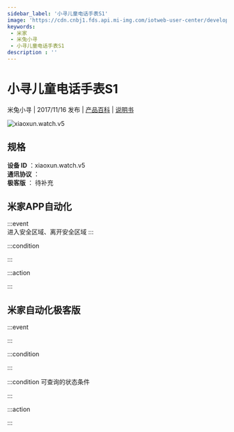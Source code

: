 ```yaml
---
sidebar_label: '小寻儿童电话手表S1'
image: 'https://cdn.cnbj1.fds.api.mi-img.com/iotweb-user-center/developer_1679069107377YvDZIZLr.png?GalaxyAccessKeyId=AKVGLQWBOVIRQ3XLEW&Expires=9223372036854775807&Signature=j/w0xcMVtIgQyehQrq55DPYbLgU='
keywords: 
 - 米家
 - 米兔小寻
 - 小寻儿童电话手表S1
description : ''
---
```

# 小寻儿童电话手表S1

米兔小寻 | 2017/11/16 发布 | [产品百科](https://home.mi.com/webapp/content/baike/product/index.html?model=xiaoxun.watch.v5/) | [说明书](https://home.mi.com/views/introduction.html?model=xiaoxun.watch.v5&region=cn)

![xiaoxun.watch.v5](https://cdn.cnbj1.fds.api.mi-img.com/iotweb-user-center/developer_1679069107377YvDZIZLr.png?GalaxyAccessKeyId=AKVGLQWBOVIRQ3XLEW&Expires=9223372036854775807&Signature=j/w0xcMVtIgQyehQrq55DPYbLgU=)

## 规格  
> 
**设备 ID** ：xiaoxun.watch.v5  
**通讯协议** ：  
**极客版**  ： 待补充 


## 米家APP自动化  

:::event  
进入安全区域、离开安全区域
:::

:::condition  

:::

:::action   

:::

## 米家自动化极客版  

:::event  

:::

:::condition  

:::

:::condition 可查询的状态条件  

:::

:::action  

:::

        
